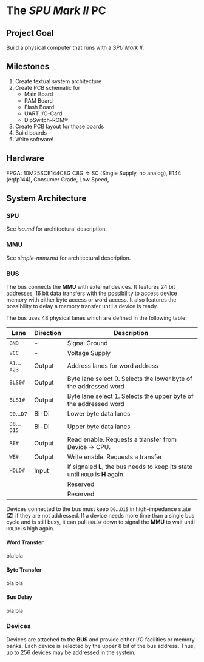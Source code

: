 # The *SPU Mark II* PC

## Project Goal

Build a physical computer that runs with a *SPU Mark II*.

## Milestones

1. Create textual system architecture
2. Create PCB schematic for
   - Main Board
   - RAM Board
   - Flash Board
   - UART I/O-Card
   - DipSwitch-ROM®
3. Create PCB layout for those boards
4. Build boards
5. Write software!

## Hardware

FPGA: 10M25SCE144C8G
C8G => SC (Single Supply, no analog), E144 (eqfp144), Consumer Grade, Low Speed,

## System Architecture

### SPU

See *isa.md* for architectural description.

### MMU

See *simple-mmu.md* for architectural description.

### BUS

The bus connects the **MMU** with external devices. It features 24 bit addresses, 16 bit data transfers with the possibility to access device memory with either byte access or word access. It also features the possibility to delay a memory transfer until a device is ready.

The bus uses 48 physical lanes which are defined in the following table:

| Lane       | Direction      | Description                                                  |
| ---------- | -------------- | ------------------------------------------------------------ |
| `GND`      | -              | Signal Ground                                                |
| `VCC`      | -              | Voltage Supply                                               |
| `A1`…`A23` | Output         | Address lanes for word address                               |
| `BLS0#`    | Output         | Byte lane select 0. Selects the lower byte of the addressed word |
| `BLS1#`    | Output         | Byte lane select 1. Selects the upper byte of the addressed word |
| `D0`…`D7`  | Bi-Di          | Lower byte data lanes                                        |
| `D8`…`D15` | Bi-Di          | Upper byte data lanes                                        |
| `RE#`      | Output         | Read enable. Requests a transfer from Device → CPU.          |
| `WE#`      | Output         | Write enable. Requests a transfer                            |
| `HOLD#`    | Input          | If signaled **L**, the bus needs to keep its state until `HOLD` is **H** again. |
|            |                | Reserved                                                     |
|            |                | Reserved                                                     |

Devices connected to the bus must keep `D0`…`D15` in high-impedance state (**Z**) if they are not addressed. If a device needs more time than a single bus cycle and is still busy, it can pull `HOLD#` down to signal the **MMU** to wait until `HOLD#` is high again.

#### Word Transfer

bla bla

#### Byte Transfer

bla bla

#### Bus Delay

bla bla

### Devices

Devices are attached to the **BUS** and provide either I/O facilities or memory banks. Each device is selected by the upper 8 bit of the bus address. Thus, up to 256 devices may be addressed in the system.
